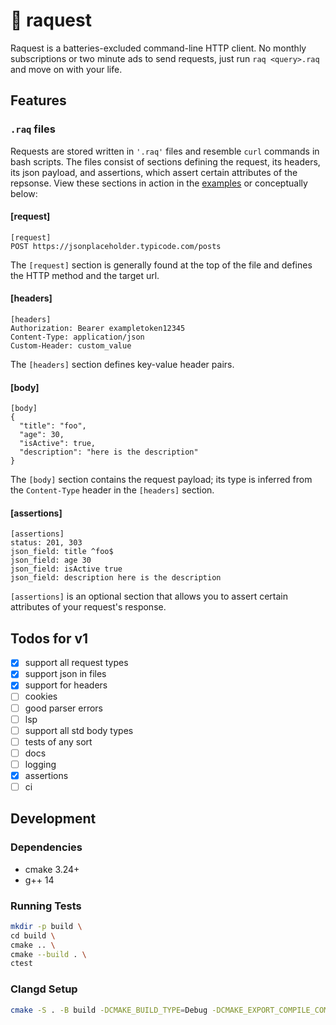 # 🏓 raquest

Raquest is a batteries-excluded command-line HTTP client. No monthly subscriptions or two minute ads to send requests, just run `raq <query>.raq` and move on with your life.

## Features

### `.raq` files

Requests are stored written in `'.raq'` files and resemble `curl` commands in bash scripts. The files consist of sections defining the request, its headers, its json payload, and assertions, which assert certain attributes of the repsonse. View these sections in action in the [examples](/examples) or conceptually below:

#### [request]
```
[request]
POST https://jsonplaceholder.typicode.com/posts
```
The `[request]` section is generally found at the top of the file and defines the HTTP method and the target url.

#### [headers]
```
[headers]
Authorization: Bearer exampletoken12345
Content-Type: application/json
Custom-Header: custom_value
```
The `[headers]` section defines key-value header pairs.

#### [body]
```
[body]
{
  "title": "foo",
  "age": 30,
  "isActive": true,
  "description": "here is the description"
}
```
The `[body]` section contains the request payload; its type is inferred from the `Content-Type` header in the `[headers]` section.

#### [assertions]
```
[assertions]
status: 201, 303
json_field: title ^foo$
json_field: age 30
json_field: isActive true
json_field: description here is the description
```
`[assertions]` is an optional section that allows you to assert certain attributes of your request's response.

## Todos for v1
- [x] support all request types
- [x] support json in files
- [x] support for headers
- [ ] cookies
- [ ] good parser errors
- [ ] lsp
- [ ] support all std body types
- [ ] tests of any sort
- [ ] docs
- [ ] logging
- [x] assertions
- [ ] ci

## Development

### Dependencies
- cmake 3.24+
- g++ 14

### Running Tests
```bash
mkdir -p build \
cd build \
cmake .. \
cmake --build . \
ctest
```

### Clangd Setup
```bash
cmake -S . -B build -DCMAKE_BUILD_TYPE=Debug -DCMAKE_EXPORT_COMPILE_COMMANDS=1
```

